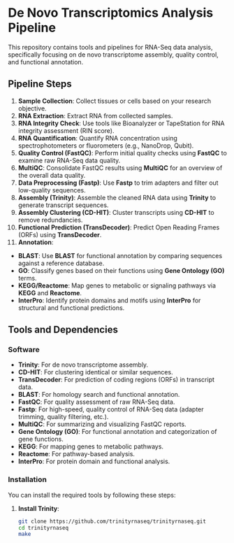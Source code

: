 # De Novo Transcriptomics Analysis Pipeline

This repository contains tools and pipelines for RNA-Seq data analysis, specifically focusing on de novo transcriptome assembly, quality control, and functional annotation.




## Pipeline Steps

1. **Sample Collection**: Collect tissues or cells based on your research objective.
2. **RNA Extraction**: Extract RNA from collected samples.
3. **RNA Integrity Check**: Use tools like Bioanalyzer or TapeStation for RNA integrity assessment (RIN score).
4. **RNA Quantification**: Quantify RNA concentration using spectrophotometers or fluorometers (e.g., NanoDrop, Qubit).
5. **Quality Control (FastQC)**: Perform initial quality checks using **FastQC** to examine raw RNA-Seq data quality.
6. **MultiQC**: Consolidate FastQC results using **MultiQC** for an overview of the overall data quality.
7. **Data Preprocessing (Fastp)**: Use **Fastp** to trim adapters and filter out low-quality sequences.
8. **Assembly (Trinity)**: Assemble the cleaned RNA data using **Trinity** to generate transcript sequences.
9. **Assembly Clustering (CD-HIT)**: Cluster transcripts using **CD-HIT** to remove redundancies.
10. **Functional Prediction (TransDecoder)**: Predict Open Reading Frames (ORFs) using **TransDecoder**.
11. **Annotation**:
   - **BLAST**: Use **BLAST** for functional annotation by comparing sequences against a reference database.
   - **GO**: Classify genes based on their functions using **Gene Ontology (GO)** terms.
   - **KEGG/Reactome**: Map genes to metabolic or signaling pathways via **KEGG** and **Reactome**.
   - **InterPro**: Identify protein domains and motifs using **InterPro** for structural and functional predictions.

## Tools and Dependencies

### Software
- **Trinity**: For de novo transcriptome assembly.
- **CD-HIT**: For clustering identical or similar sequences.
- **TransDecoder**: For prediction of coding regions (ORFs) in transcript data.
- **BLAST**: For homology search and functional annotation.
- **FastQC**: For quality assessment of raw RNA-Seq data.
- **Fastp**: For high-speed, quality control of RNA-Seq data (adapter trimming, quality filtering, etc.).
- **MultiQC**: For summarizing and visualizing FastQC reports.
- **Gene Ontology (GO)**: For functional annotation and categorization of gene functions.
- **KEGG**: For mapping genes to metabolic pathways.
- **Reactome**: For pathway-based analysis.
- **InterPro**: For protein domain and functional analysis.

### Installation

You can install the required tools by following these steps:

1. **Install Trinity**:
   ```bash
   git clone https://github.com/trinityrnaseq/trinityrnaseq.git
   cd trinityrnaseq
   make
